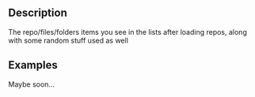 ## Description

The repo/files/folders items you see in the lists after loading repos, along with some random stuff used as well

## Examples

Maybe soon...
